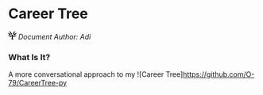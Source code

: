 # Career Tree
![Career Tree](https://github.com/O-79/CareerConvo-py/blob/master/resources/icon_base_black_v1.1.png?raw=true)<em> Document Author: Adi</em>

<h3>What Is It?</h3>

A more conversational approach to my ![Career Tree]<https://github.com/O-79/CareerTree-py>
